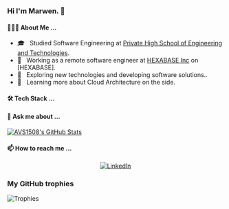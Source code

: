 ### Hi I'm Marwen. 👋

<h4> 👨🏻‍💻 About Me ... </h4>

- 🎓 &nbsp; Studied Software Engineering at [Private High School of Engineering and Technologies](https://esprit.tn/).
- 💼 &nbsp; Working as a remote software engineer at [HEXABASE Inc](https://www.hexabase.com/) on [HEXABASE].
- 🤔 &nbsp; Exploring new technologies and developing software solutions..
- 🌱 &nbsp; Learning more about Cloud Architecture on the side.

<h4> 🛠 Tech Stack ... </h4>

<h4> 💬 Ask me about ... </h4>

[![AVS1508's GitHub Stats](https://github-readme-stats.vercel.app/api?username=marwenbhz&show_icons=true&theme=react)](https://github.com/marwenbhz)

<h4> 📫 How to reach me ... </h4>

<p align="center">
<a href="https://www.linkedin.com/in/marouane-ben-hriz/"><img alt="LinkedIn" src="https://img.shields.io/badge/LinkedIn-Marwen%20Ben Hriz-blue?style=flat-square&logo=linkedin"></a>
</p>

### My GitHub trophies

![Trophies](https://github-profile-trophy.vercel.app/?username=marwenbhz)

<!--
**marwenbhz/marwenbhz** is a ✨ _special_ ✨ repository because its `README.md` (this file) appears on your GitHub profile.

Here are some ideas to get you started:

- 🔭 I’m currently working on ...
- 🌱 I’m currently learning ...
- 👯 I’m looking to collaborate on ...
- 🤔 I’m looking for help with ...
- 💬 Ask me about ...
- 📫 How to reach me: ...
- 😄 Pronouns: ...
- ⚡ Fun fact: ...
-->
